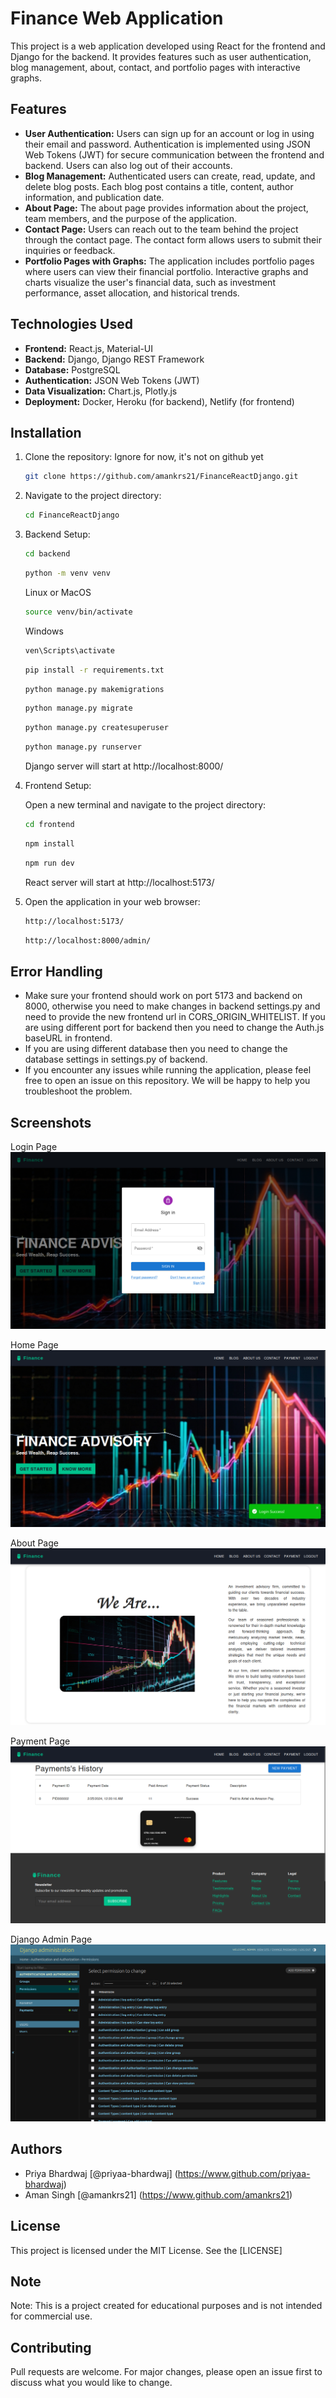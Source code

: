 # Finance Web Application

This project is a web application developed using React for the frontend and Django for the backend. It provides features such as user authentication, blog management, about, contact, and portfolio pages with interactive graphs.

## Features

- **User Authentication:** Users can sign up for an account or log in using their email and password. Authentication is implemented using JSON Web Tokens (JWT) for secure communication between the frontend and backend. Users can also log out of their accounts.
- **Blog Management:** Authenticated users can create, read, update, and delete blog posts. Each blog post contains a title, content, author information, and publication date.
- **About Page:** The about page provides information about the project, team members, and the purpose of the application.
- **Contact Page:** Users can reach out to the team behind the project through the contact page. The contact form allows users to submit their inquiries or feedback.
- **Portfolio Pages with Graphs:** The application includes portfolio pages where users can view their financial portfolio. Interactive graphs and charts visualize the user's financial data, such as investment performance, asset allocation, and historical trends.

## Technologies Used

- **Frontend:** React.js, Material-UI
- **Backend:** Django, Django REST Framework
- **Database:** PostgreSQL
- **Authentication:** JSON Web Tokens (JWT)
- **Data Visualization:** Chart.js, Plotly.js
- **Deployment:** Docker, Heroku (for backend), Netlify (for frontend)

## Installation

1. Clone the repository:
   Ignore for now, it's not on github yet
   ```bash
   git clone https://github.com/amankrs21/FinanceReactDjango.git
   ```

2. Navigate to the project directory:

   ```bash
   cd FinanceReactDjango
   ```

3. Backend Setup:

   ```bash
   cd backend
   ```
   ```bash
   python -m venv venv
   ```
   Linux or MacOS
   ```bash
   source venv/bin/activate
   ```
   Windows
   ```bash
   ven\Scripts\activate
   ```
   ```bash
   pip install -r requirements.txt
   ```
   ```bash
   python manage.py makemigrations
   ```
   ```bash
   python manage.py migrate
   ```
   ```bash
   python manage.py createsuperuser
   ```
   ```bash
   python manage.py runserver
   ```
   Django server will start at http://localhost:8000/

4. Frontend Setup:

   Open a new terminal and navigate to the project directory:
   ```bash
   cd frontend
   ```
   ```bash
   npm install
   ```
   ```bash
   npm run dev
   ```
   React server will start at http://localhost:5173/

5. Open the application in your web browser:

   ```bash
   http://localhost:5173/
   ```
   ```bash
   http://localhost:8000/admin/
   ```

## Error Handling
- Make sure your frontend should work on port 5173 and backend on 8000, otherwise you need to make changes in backend settings.py and need to provide the new frontend url in CORS_ORIGIN_WHITELIST. If you are using different port for backend then you need to change the Auth.js baseURL in frontend.
- If you are using different database then you need to change the database settings in settings.py of backend.
- If you encounter any issues while running the application, please feel free to open an issue on this repository. We will be happy to help you troubleshoot the problem.


## Screenshots

Login Page
![Login Page](screenshots/login.png)

Home Page
![Home Page](screenshots/home.png)

About Page
![About Page](screenshots/about.png)

Payment Page
![Payment Page](screenshots/payment.png)

Django Admin Page
![Djnago Admin Page](screenshots/admin.png)


## Authors
- Priya Bhardwaj [@priyaa-bhardwaj] (https://www.github.com/priyaa-bhardwaj)
- Aman Singh [@amankrs21] (https://www.github.com/amankrs21)


## License

This project is licensed under the MIT License. See the [LICENSE]


## Note
Note: This is a project created for educational purposes and is not intended for commercial use.


## Contributing
Pull requests are welcome. For major changes, please open an issue first to discuss what you would like to change.